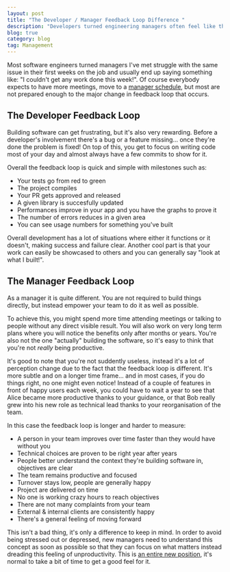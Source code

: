 ```yaml
---
layout: post
title: "The Developer / Manager Feedback Loop Difference "
description: "Developers turned engineering managers often feel like they are not being productive or they are not accomplishing anything. This is usually related to the vastly different feedback loop between the two positions."
blog: true
category: blog
tag: Management
---
```


Most software engineers turned managers I've met struggle with the same issue in their first weeks on the job and usually end up saying something like: "I couldn't get any work done this week!".  Of course everybody expects to have more meetings, move  to a [manager schedule][1], but most are not prepared enough to the major change in feedback loop that occurs.

## The Developer Feedback Loop

Building software can get frustrating, but it's also very rewarding. Before a developer's involvement there's a bug or a feature missing... once they're done the problem is fixed! On top of this, you get to focus on writing code most of your day and almost always have a few commits to show for it.

Overall the feedback loop is quick and simple with milestones such as:
- Your tests go from red to green
- The project compiles
- Your PR gets approved and released
- A given library is succesfully updated
- Performances improve in your app and you have the graphs to prove it
- The number of errors reduces in a given area
- You can see usage numbers for something you've built

Overall development has a lot of situations where either it functions or it doesn't, making success and failure clear. Another cool part is that your work can easily be showcased to others and you can generally say "look at what I built!".

## The Manager Feedback Loop

As a manager it is quite different. You are not required to build things directly, but instead empower your team to do it as well as possible.

To achieve this, you might spend more time attending meetings or talking to people without any direct visible result. You will also work on very long term plans where you will notice the benefits only after months or years. You're also not the one "actually" building the software, so it's easy to think that you're not _really_ being productive.

It's good to note that you're not suddently useless, instead it's a lot of perception change due to the fact that the feedback loop is different. It's more subtle and on a longer time frame... and in most cases, if you do things right, no one might even notice! Instead of a couple of features in front of happy users each week, you could have to wait a year to see that Alice became more productive thanks to your guidance, or that Bob really grew into his new role as technical lead thanks to your reorganisation of the team.

In this case the feedback loop is longer and harder to measure:
- A person in your team improves over time faster than they would have without you
- Technical choices are proven to be right year after years
- People better understand the context they're building software in, objectives are clear
- The team remains productive and focused
- Turnover stays low, people are generally happy
- Project are delivered on time
- No one is working crazy hours to reach objectives
- There are not many complaints from your team
- External & internal clients are consistently happy
- There's a general feeling of moving forward

This isn't a bad thing, it's only a difference to keep in mind. In order to avoid being stressed out or depressed, new managers need to understand this concept as soon as possible so that they can focus on what matters instead dreading this feeling of unproductivity. This is [an entire new position][2], it's normal to take a bit of time to get a good feel for it.

[1]:	http://www.paulgraham.com/makersschedule.html
[2]:	/blog/2017/08/22/starting-with-management/